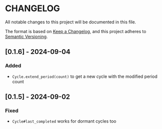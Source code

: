 # CHANGELOG

All notable changes to this project will be documented in this file.

The format is based on [Keep a Changelog](https://keepachangelog.com/en/1.1.0/),
and this project adheres to [Semantic Versioning](https://semver.org/spec/v2.0.0.html).

## [0.1.6] - 2024-09-04

### Added

- `Cycle.extend_period(count)` to get a new cycle with the modified period count

## [0.1.5] - 2024-09-02

### Fixed

- `Cycle#last_completed` works for dormant cycles too

